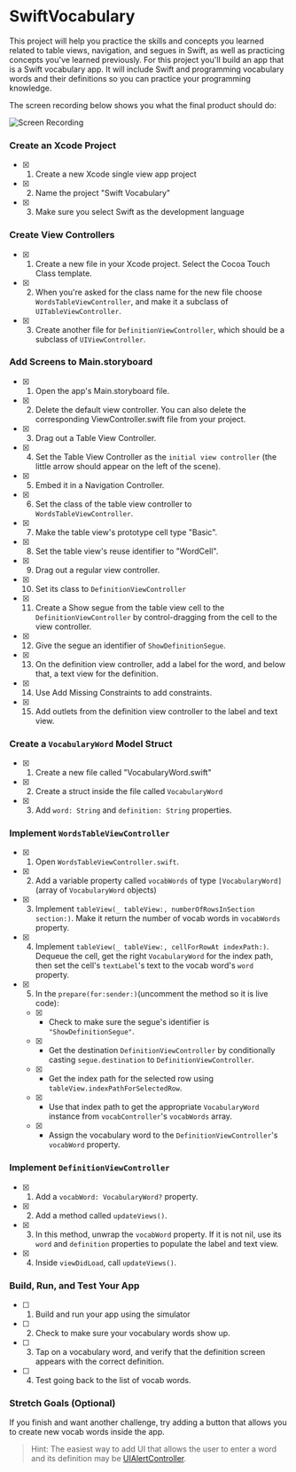 # SwiftVocabulary

This project will help you practice the skills and concepts you learned related to table views, navigation, and segues in Swift, as well as practicing concepts you've learned previously. For this project you'll build an app that is a Swift vocabulary app. It will include Swift and programming vocabulary words and their definitions so you can practice your programming knowledge.

The screen recording below shows you what the final product should do:

![Screen Recording](https://github.com/LambdaSchool/SwiftVocabulary/blob/master/ScreenRecording.gif)

### Create an Xcode Project

- [x] 1. Create a new Xcode single view app project
- [x] 2. Name the project "Swift Vocabulary"
- [x] 3. Make sure you select Swift as the development language

### Create View Controllers

- [x] 1. Create a new file in your Xcode project. Select the Cocoa Touch Class template.
- [x] 2. When you're asked for the class name for the new file choose `WordsTableViewController`, and make it a subclass of `UITableViewController`.
- [x] 3. Create another file for `DefinitionViewController`, which should be a subclass of `UIViewController`.

### Add Screens to Main.storyboard

- [x] 1. Open the app's Main.storyboard file.
- [x] 2. Delete the default view controller. You can also delete the corresponding ViewController.swift file from your project.
- [x] 3. Drag out a Table View Controller.
- [x] 4. Set the Table View Controller as the `initial view controller` (the little arrow should appear on the left of the scene).
- [x] 5. Embed it in a Navigation Controller.
- [x] 6. Set the class of the table view controller to `WordsTableViewController`.
- [x] 7. Make the table view's prototype cell type "Basic".
- [x] 8. Set the table view's reuse identifier to "WordCell".
- [x] 9. Drag out a regular view controller.
- [x] 10. Set its class to `DefinitionViewController`
- [x] 11. Create a Show segue from the table view cell to the `DefinitionViewController` by control-dragging from the cell to the view controller.
- [x] 12. Give the segue an identifier of `ShowDefinitionSegue`.
- [x] 13. On the definition view controller, add a label for the word, and below that, a text view for the definition.
- [x] 14. Use Add Missing Constraints to add constraints.
- [x] 15. Add outlets from the definition view controller to the label and text view.

### Create a `VocabularyWord` Model Struct

- [x] 1. Create a new file called "VocabularyWord.swift"
- [x] 2. Create a struct inside the file called `VocabularyWord`
- [x] 3. Add `word: String` and `definition: String` properties.

### Implement `WordsTableViewController`

- [x] 1. Open `WordsTableViewController.swift`.
- [x] 2. Add a variable property called `vocabWords` of type `[VocabularyWord]` (array of `VocabularyWord` objects)
- [x] 3. Implement `tableView(_ tableView:, numberOfRowsInSection section:)`. Make it return the number of vocab words in `vocabWords` property.
- [x] 4. Implement `tableView(_ tableView:, cellForRowAt indexPath:)`. Dequeue the cell, get the right `VocabularyWord` for the index path, then set the cell's `textLabel`'s text to the vocab word's `word` property.
- [x] 5. In the `prepare(for:sender:)`(uncomment the method so it is live code):
    - [x] * Check to make sure the segue's identifier is `"ShowDefinitionSegue"`.
    - [x] * Get the destination `DefinitionViewController` by conditionally casting `segue.destination` to `DefinitionViewController`.
    - [x] * Get the index path for the selected row using `tableView.indexPathForSelectedRow`.
    - [x] * Use that index path to get the appropriate `VocabularyWord` instance from `vocabController`'s `vocabWords` array.
    - [x] * Assign the vocabulary word to the `DefinitionViewController`'s `vocabWord` property.

### Implement `DefinitionViewController`

- [x] 1. Add a `vocabWord: VocabularyWord?` property.
- [x] 2. Add a method called `updateViews()`. 
- [x] 3. In this method, unwrap the `vocabWord` property. If it is not nil, use its `word` and `definition` properties to populate the label and text view.
- [x] 4. Inside `viewDidLoad`, call `updateViews()`.

### Build, Run, and Test Your App

- [ ] 1. Build and run your app using the simulator
- [ ] 2. Check to make sure your vocabulary words show up.
- [ ] 3. Tap on a vocabulary word, and verify that the definition screen appears with the correct definition.
- [ ] 4. Test going back to the list of vocab words.

### Stretch Goals (Optional)

If you finish and want another challenge, try adding a button that allows you to create new vocab words inside the app.

> Hint: The easiest way to add UI that allows the user to enter a word and its definition may be [UIAlertController](https://developer.apple.com/documentation/uikit/uialertcontroller).


